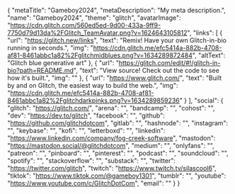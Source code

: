 {
  "metaTitle": "Gameboy2024",
  "metaDescription": "My meta description.",
  "name": "Gameboy2024",
  "theme": "glitch",
  "avatarImage": "https://cdn.glitch.com/560ed5ed-9d00-433a-9ff9-7750d79d13da%2FGlitch_TeamAvatar.png?v=1624643105812",
  "links": [
    {
      "url": "https://glitch.new/links",
      "text": "Remix! Have your own Glitch-in-bio running in seconds.",
      "img": "https://cdn.glitch.me/efc5414a-882b-4708-af81-8461abbc1a82%2Fglitchmidblues.png?v=1634289872484",
      "altText": "Glitch blue generative art"
    },
    {
      "url": "https://glitch.com/edit/#!/glitch-in-bio?path=README.md",
      "text": "View source! Check out the code to see how it's built.",
      "img": ""
    },
    {
      "url": "https://www.glitch.com/",
      "text": "Built by and on Glitch, the easiest way to build the web.",
      "img": "https://cdn.glitch.me/efc5414a-882b-4708-af81-8461abbc1a82%2Fglitchdarkpinks.png?v=1634289859236"
    }
  ],
  "social": {
    "glitch": "https://glitch.com/",
    "arena": "",
    "bandcamp": "",
    "cohost": "",
    "dev": "https://dev.to/glitch",
    "facebook": "",
    "github": "https://github.com/glitchdotcom",
    "gitlab": "",
    "hashnode": "",
    "instagram": "",
    "keybase": "",
    "kofi": "",
    "letterboxd": "",
    "linkedin": "https://www.linkedin.com/company/fog-creek-software",
    "mastodon": "https://mastodon.social/@glitchdotcom",
    "medium": "",
    "onlyfans": "",
    "patreon": "",
    "pinboard": "",
    "pinterest": "",
    "podcast": "",
    "soundcloud": "",
    "spotify": "",
    "stackoverflow": "",
    "substack": "",
    "twitter": "https://twitter.com/glitch",
    "twitch": "https://www.twitch.tv/silascool6",
    "tiktok": "https://www.tiktok.com/@gameboy1301",
    "tumblr": "",
    "youtube": "https://www.youtube.com/c/GlitchDotCom",
    "email": ""
  }
}
